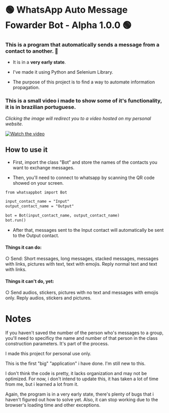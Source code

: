 # 🟢 WhatsApp Auto Message Fowarder Bot - Alpha 1.0.0 🟢

### This is a program that automatically sends a message from a contact to another. 📧

- It is in a **very early state**.

- I've made it using Python and Selenium Library.

- The purpose of this project is to find a way to automate information propagation.

### This is a small video i made to show some of it's functionality, it is in brazilian portuguese.
*Clicking the image will redirect you to a video hosted on my personal website.*

[![Watch the video](http://gabrielaraujo.xyz/thumbnailgit.png)](http://gabrielaraujo.xyz/projetowhatsapp.mp4)

## How to use it

- First, import the class "Bot" and store the names of the contacts you want to exchange messages.

- Then, you'll need to connect to whatsapp by scanning the QR code showed on your screen.

```html
from whatsappbot import Bot

input_contact_name = "Input"
output_contact_name = "Output"

bot = Bot(input_contact_name, output_contact_name)
bot.run()

```

- After that, messages sent to the Input contact will automatically be sent to the Output contact.

#### Things it can do:
○ Send: Short messages, long messages, stacked messages, messages with links, pictures with text, text with emojis. Reply normal text and text with links.

#### Things it can't do, yet:
○ Send audios, stickers, pictures with no text and messages with emojis only. Reply audios, stickers and pictures.

# Notes

If you haven't saved the number of the person who's messages to a group, you'll need to specificy the name and number of that person in the class construction parameters. It's part of the process. 

I made this project for personal use only.

This is the first "big" "application" i have done. I'm still new to this.

I don't think the code is pretty, it lacks organization and may not be optimized. For now, i don't intend to update this, it has taken a lot of time from me, but i learned a lot from it.

Again, the program is in a very early state, there's plenty of bugs that i haven't figured out how to solve yet. Also, it can stop working due to the browser's loading time and
other exceptions.

